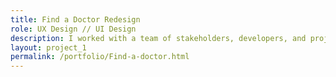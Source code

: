 ```yaml
---
title: Find a Doctor Redesign
role: UX Design // UI Design
description: I worked with a team of stakeholders, developers, and project managers to lead a redesign of the Find a Doctor tool.
layout: project_1
permalink: /portfolio/Find-a-doctor.html
---
```

